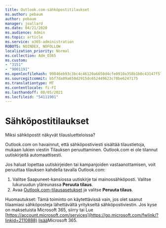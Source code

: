 ```yaml
---
title: Outlook.com-sähköpostitilaukset
ms.author: pebaum
author: pebaum
manager: joallard
ms.date: 04/21/2020
ms.audience: Admin
ms.topic: article
ms.service: o365-administration
ROBOTS: NOINDEX, NOFOLLOW
localization_priority: Normal
ms.collection: Adm_O365
ms.custom:
- "3151"
- "9001191"
ms.openlocfilehash: 99846eb93c3bc4c46120a6650d4cfe0910a358b1b0c43147f5723d3e09b91fa4
ms.sourcegitcommit: b5f7da89a650d2915dc652449623c78be6247175
ms.translationtype: MT
ms.contentlocale: fi-FI
ms.lasthandoff: 08/05/2021
ms.locfileid: "54111901"
---
```

# <a name="email-subscriptions"></a>Sähköpostitilaukset

Miksi sähköpostit näkyvät tilausluetteloissa?

Outlook.com on havainnut, että sähköpostiviesti sisältää tilaustietoja, mukaan lukien viestin Tilauksen peruuttaminen. Outlook.com ei ole tilannut uutiskirjeitä automaattisesti.

Jos haluat lopettaa uutiskirjeiden tai kampanjoiden vastaanottamisen, voit peruuttaa tilauksen kahdella tavalla Outlook.com:
1. Valitse Saapuneet-kansiossa uutiskirje tai mainossähköposti. Valitse lukuruudun yläreunassa **Peruuta tilaus**.
2. Avaa [Outlook.com-tilausasetukset](https://go.microsoft.com/fwlink/?linkid=2110887) ja valitse **Peruuta tilaus**.

Huomautukset: Tämä toiminto on käytettävissä vain, jos olet saanut tilaamiasi sähköposteja lähettävältä yritykseltä sähköpostiviestin.
Jos kyse on maksetuista Microsoft 365, siirry tai Lue [https://account.microsoft.com/services](https://go.microsoft.com/fwlink/?linkid=2110888) [lisää](https://products.office.com/compare-all-microsoft-office-products?tab=1&WT.mc_id=PROD_OL-Web_Support_O365NewValue_Upgrade)Microsoft 365.
  